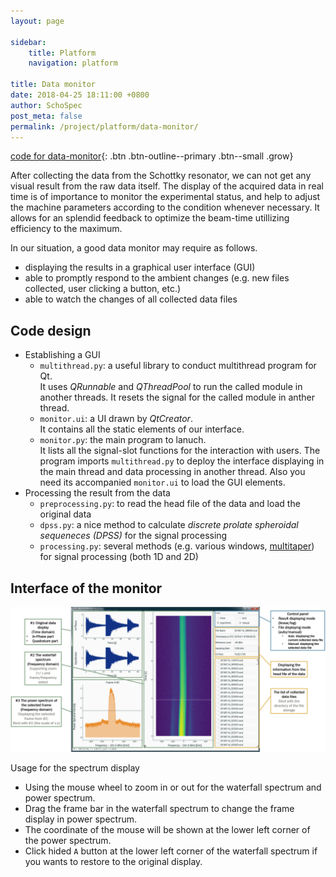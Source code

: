 ```yaml
---
layout: page

sidebar:
    title: Platform
    navigation: platform

title: Data monitor
date: 2018-04-25 18:11:00 +0800
author: SchoSpec
post_meta: false
permalink: /project/platform/data-monitor/
---
```

[code for data-monitor](https://github.com/schottkyspectroscopyimp/data-monitor){: .btn .btn-outline--primary .btn--small .grow}

After collecting the data from the Schottky resonator, we can not get any visual result from the raw data itself. The display of the acquired data in real time is of importance to monitor the experimental status, and help to adjust the machine parameters according to the condition whenever necessary. It allows for an splendid feedback to optimize the beam-time utillizing efficiency to the maximum.

In our situation, a good data monitor may require as follows.
* displaying the results in a graphical user interface (GUI)
* able to promptly respond to the ambient changes (e.g. new files collected, user clicking a button, etc.)
* able to watch the changes of all collected data files

## Code design

* Establishing a GUI
    - `multithread.py`: a useful library to conduct multithread program for Qt.<br/>
    It uses *QRunnable* and *QThreadPool* to run the called module in another threads.
    It resets the signal for the called module in anther thread.
    - `monitor.ui`: a UI drawn by *QtCreator*.<br/>
    It contains all the static elements of our interface.
    - `monitor.py`: the main program to lanuch.<br/>
    It lists all the signal-slot functions for the interaction with users.
    The program imports `multithread.py` to deploy the interface displaying in the main thread and data processing in another thread.
    Also you need its accompanied `monitor.ui` to load the GUI elements.
* Processing the result from the data
    - `preprocessing.py`: to read the head file of the data and load the original data
    - `dpss.py`: a nice method to calculate *discrete prolate spheroidal sequeneces (DPSS)* for the signal processing
    - `processing.py`: several methods (e.g. various windows, [multitaper](https://en.wikipedia.org/wiki/Multitaper)) for signal processing (both 1D and 2D)

## Interface of the monitor 

![image](https://github.com/SchottkySpectroscopyIMP/data-monitor/blob/master/Monitor-GUI.png?raw=true)

Usage for the spectrum display

* Using the mouse wheel to zoom in or out for the waterfall spectrum and power spectrum.
* Drag the frame bar in the waterfall spectrum to change the frame display in power spectrum.
* The coordinate of the mouse will be shown at the lower left corner of the power spectrum.
* Click hided `A` button at the lower left corner of the waterfall spectrum if you wants to restore to the original display.


